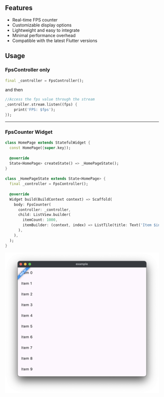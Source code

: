 ## Features
- Real-time FPS counter
- Customizable display options
- Lightweight and easy to integrate
- Minimal performance overhead
- Compatible with the latest Flutter versions

## Usage

### FpsController only
```dart
final _controller = FpsController();
```
and then
```dart
//Access the fps value through the stream
_controller.stream.listen((fps) {
    print('FPS: $fps');
});
```
---
### FpsCounter Widget
```dart
class HomePage extends StatefulWidget {
  const HomePage({super.key});

  @override
  State<HomePage> createState() => _HomePageState();
}

class _HomePageState extends State<HomePage> {
  final _controller = FpsController();

  @override
  Widget build(BuildContext context) => Scaffold(
    body: FpsCounter(
      controller: _controller,
      child: ListView.builder(
        itemCount: 1000,
        itemBuilder: (context, index) => ListTile(title: Text('Item $index')),
      ),
    ),
  );
}
```
![result image](https://github.com/SaltySpaghetti/fps_counter/blob/main/doc/images/example_result.png)
